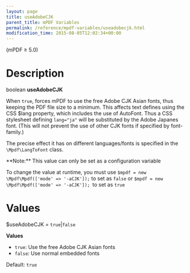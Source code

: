 ```yaml
---
layout: page
title: useAdobeCJK
parent_title: mPDF Variables
permalink: /reference/mpdf-variables/useadobecjk.html
modification_time: 2015-08-05T12:02:34+00:00
---
```


(mPDF &ge; 5.0)

# Description

boolean **useAdobeCJK**

When `true`, forces mPDF to use the free Adobe CJK Asian fonts, thus keeping the PDF file
size to a minimum. This affects text defines using the CSS <span class="parameter">$lang</span> property, which includes
the use of AutoFont. Thus a CSS stylesheet defining `lang="ja"` will be substituted by the Adobe Japanes font. (This
will not prevent the use of other CJK fonts if specified by font-family.)

The precise effect it has on different languages/fonts is specified in the `\Mpdf\LangToFont` class.

<div class="alert alert-info" role="alert" markdown="1">
  **Note:** This value can only be set as a configuration variable

  To change the value at runtime, you must use `$mpdf = new \Mpdf\Mpdf(['mode' => '-aCJK']);` to set as
  `false` or `$mpdf = new \Mpdf\Mpdf(['mode' => '-aCJK']); `to set as
  `true`
</div>

# Values

<span class="parameter">$useAdobeCJK</span> = `true`\|`false`

**Values**

* `true`: Use the free Adobe CJK Asian fonts
* `false`: Use normal embedded fonts

Default: `true`

